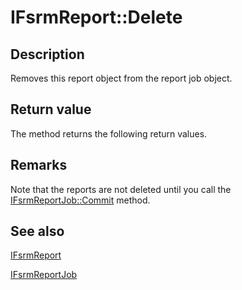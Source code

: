 # IFsrmReport::Delete

## Description

Removes this report object from the report job object.

## Return value

The method returns the following return values.

## Remarks

Note that the reports are not deleted until you call the [IFsrmReportJob::Commit](https://learn.microsoft.com/previous-versions/windows/desktop/api/fsrm/nf-fsrm-ifsrmobject-commit) method.

## See also

[IFsrmReport](https://learn.microsoft.com/previous-versions/windows/desktop/api/fsrmreports/nn-fsrmreports-ifsrmreport)

[IFsrmReportJob](https://learn.microsoft.com/previous-versions/windows/desktop/api/fsrmreports/nn-fsrmreports-ifsrmreportjob)